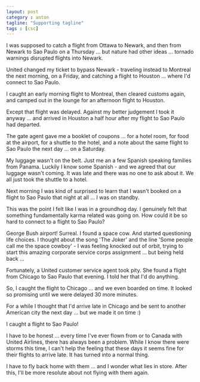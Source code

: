 ```yaml
---
layout: post
category : anton
tagline: "Supporting tagline"
tags : [csc]
---
```


I was supposed to catch a flight from Ottawa to Newark, and then from Newark to Sao Paulo on a Thursday ... but nature had other ideas ... tornado warnings disrupted flights into Newark.

United changed my ticket to bypass Newark - traveling instead to Montreal the next morning, on a Friday, and catching a flight to Houston ... where I'd connect to Sao Paulo.

I caught an early morning flight to Montreal, then cleared customs again, and camped out in the lounge for an afternoon flight to Houston.

Except that flight was delayed. Against my better judgement I took it anyway ... and arrived in Houston a half hour after my flight to Sao Paulo had departed.

The gate agent gave me a booklet of coupons ... for a hotel room, for food at the airport, for a shuttle to the hotel, and a note about the same flight to Sao Paulo the next day ... on a Saturday.

My luggage wasn't on the belt. Just me an a few Spanish speaking families from Panama. Luckily I know some Spanish - and we agreed that our luggage wasn't coming. It was late and there was no one to ask about it. We all just took the shuttle to a hotel.

Next morning I was kind of surprised to learn that I wasn't booked on a flight to Sao Paulo that night at all ... I was on standby.

This was the point I felt like I was in a groundhog day. I genuinely felt that something fundamentally karma related was going on. How could it be so hard to connect to a flight to Sao Paulo?

George Bush airport! Surreal. I found a space cow. And started questioning life choices. I thought about the song 'The Joker' and the line 'Some people call me the space cowboy' - I was feeling knocked out of orbit, trying to start this amazing corporate service corps assignment ... but being held back ...

Fortunately, a United customer service agent took pity. She found a flight from Chicago to Sao Paulo that evening. I told her that I'd do anything.

So, I caught the flight to Chicago ... and we even boarded on time. It looked so promising until we were delayed 30 more minutes.

For a while I thought that I'd arrive late in Chicago and be sent to another American city the next day ... but we made it on time :)

I caught a flight to Sao Paulo!

I have to be honest ... every time I've ever flown from or to Canada with United Airlines, there has always been a problem. While I know there were storms this time, I can't help the feeling that these days it seems fine for their flights to arrive late. It has turned into a normal thing.

I have to fly back home with them ... and I wonder what lies in store. After this, I'll be more resolute about not flying with them again.
